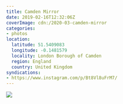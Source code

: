 ```yaml
---
title: Camden Mirror
date: 2019-02-16T12:32:06Z
coverImage: cdn:/2020-03-camden-mirror
categories:
- photos
location:
  latitude: 51.5409083
  longitude: -0.1481579
  locality: London Borough of Camden
  region: England
  country: United Kingdom
syndications:
- https://www.instagram.com/p/Bt8Vl8uFrM7/
---
```


![](cdn:/2020-03-camden-mirror?class=fw)
